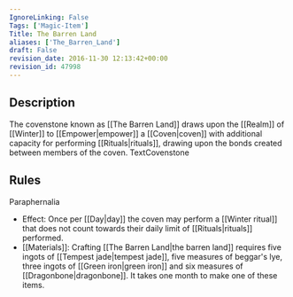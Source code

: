 ```yaml
---
IgnoreLinking: False
Tags: ['Magic-Item']
Title: The Barren Land
aliases: ['The_Barren_Land']
draft: False
revision_date: 2016-11-30 12:13:42+00:00
revision_id: 47998
---
```


## Description
The covenstone known as [[The Barren Land]] draws upon the [[Realm]] of [[Winter]] to [[Empower|empower]] a [[Coven|coven]] with additional capacity for performing [[Rituals|rituals]], drawing upon the bonds created between members of the coven.
TextCovenstone
## Rules
Paraphernalia
* Effect: Once per [[Day|day]] the coven may perform a [[Winter ritual]] that does not count towards their daily limit of [[Rituals|rituals]] performed.
* [[Materials]]: Crafting [[The Barren Land|the barren land]] requires five ingots of [[Tempest jade|tempest jade]], five measures of beggar's lye, three ingots of [[Green iron|green iron]] and six measures of [[Dragonbone|dragonbone]]. It takes one month to make one of these items.